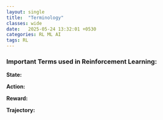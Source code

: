 ```yaml
---
layout: single
title:  "Terminology"
classes: wide
date:   2025-05-24 13:32:01 +0530
categories: RL ML AI
tags: RL
---
```


<h3>Important Terms used in Reinforcement Learning:</h3>
<div>
<p><b>State:</b></p>

<p><b>Action:</b></p>

<p><b>Reward:</b></p>


<p><b>Trajectory:</b></p>
  
</div>
